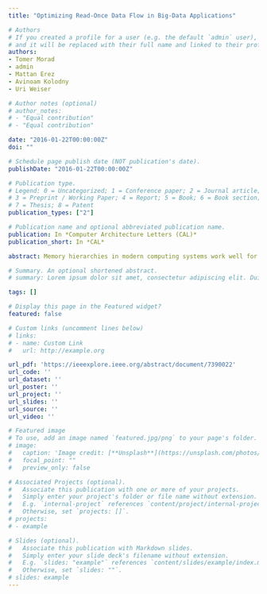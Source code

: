 ```yaml
---
title: "Optimizing Read-Once Data Flow in Big-Data Applications"

# Authors
# If you created a profile for a user (e.g. the default `admin` user), write the username (folder name) here 
# and it will be replaced with their full name and linked to their profile.
authors:
- Tomer Morad
- admin
- Mattan Erez
- Avinoam Kolodny
- Uri Weiser

# Author notes (optional)
# author_notes:
# - "Equal contribution"
# - "Equal contribution"

date: "2016-01-22T00:00:00Z"
doi: ""

# Schedule page publish date (NOT publication's date).
publishDate: "2016-01-22T00:00:00Z"

# Publication type.
# Legend: 0 = Uncategorized; 1 = Conference paper; 2 = Journal article;
# 3 = Preprint / Working Paper; 4 = Report; 5 = Book; 6 = Book section;
# 7 = Thesis; 8 = Patent
publication_types: ["2"]

# Publication name and optional abbreviated publication name.
publication: In *Computer Architecture Letters (CAL)*
publication_short: In *CAL*

abstract: Memory hierarchies in modern computing systems work well for workloads that exhibit temporal data locality. Data that is accessed frequently is brought closer to the computing cores, allowing faster access times, higher bandwidth, and reduced transmission energy. Many applications that work on big data, however, read data only once. When running these applications on modern computing systems, data that is not reused is nevertheless transmitted and copied into all memory hierarchy levels, leading to energy and bandwidth waste. In this paper we evaluate workloads dealing with read-once data and measure their energy consumption. We then modify the workloads so that data that is known to be used only once is transferred directly from storage into the CPU's last level cache, effectively bypassing DRAM and avoiding keeping unnecessary copies of the data. Our measurements on a real system show savings of up to 5 Watts in server power and up to 3.9% reduction in server energy when 160 GB of read-once data bypasses DRAM.

# Summary. An optional shortened abstract.
# summary: Lorem ipsum dolor sit amet, consectetur adipiscing elit. Duis posuere tellus ac convallis placerat. Proin tincidunt magna sed ex sollicitudin condimentum.

tags: []

# Display this page in the Featured widget?
featured: false

# Custom links (uncomment lines below)
# links:
# - name: Custom Link
#   url: http://example.org

url_pdf: 'https://ieeexplore.ieee.org/abstract/document/7390022'
url_code: ''
url_dataset: ''
url_poster: ''
url_project: ''
url_slides: ''
url_source: ''
url_video: ''

# Featured image
# To use, add an image named `featured.jpg/png` to your page's folder. 
# image:
#   caption: 'Image credit: [**Unsplash**](https://unsplash.com/photos/pLCdAaMFLTE)'
#   focal_point: ""
#   preview_only: false

# Associated Projects (optional).
#   Associate this publication with one or more of your projects.
#   Simply enter your project's folder or file name without extension.
#   E.g. `internal-project` references `content/project/internal-project/index.md`.
#   Otherwise, set `projects: []`.
# projects:
# - example

# Slides (optional).
#   Associate this publication with Markdown slides.
#   Simply enter your slide deck's filename without extension.
#   E.g. `slides: "example"` references `content/slides/example/index.md`.
#   Otherwise, set `slides: ""`.
# slides: example
---
```


